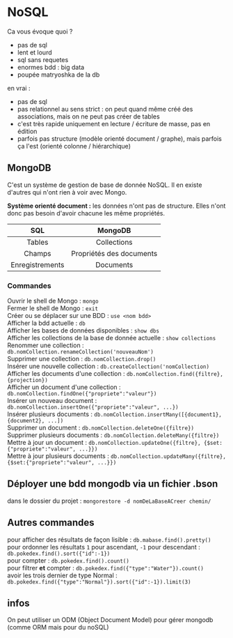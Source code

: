# NoSQL

Ca vous évoque quoi ?

- pas de sql
- lent et lourd
- sql sans requetes
- enormes bdd : big data
- poupée matryoshka de la db
  
en vrai :

- pas de sql
- pas relationnel au sens strict : on peut quand même créé des associations, mais on ne peut pas créer de tables
- c'est très rapide uniquement en lecture / écriture de masse, pas en édition
- parfois pas structure (modèle orienté document / graphe), mais parfois ça l'est (orienté colonne / hiérarchique)

## MongoDB

C'est un système de gestion de base de donnée NoSQL. Il en existe d'autres qui n'ont rien à voir avec Mongo.

**Système orienté document :** les données n'ont pas de structure. Elles n'ont donc pas besoin d'avoir chacune les même propriétés.

|SQL|MongoDB|
|:---:|:---:|
|Tables|Collections|
|Champs|Propriétés des documents|
|Enregistrements|Documents|

### Commandes 

Ouvrir le shell de Mongo : `mongo`  
Fermer le shell de Mongo : `exit`  
Créer ou se déplacer sur une BDD : `use <nom bdd>`  
Afficher la bdd actuelle : `db`  
Afficher les bases de données disponibles : `show dbs`  
Afficher les collections de la base de donnée actuelle : `show collections`  
Renommer une collection : `db.nomCollection.renameCollection('nouveauNom')`  
Supprimer une collection : `db.nomCollection.drop()`  
Insérer une nouvelle collection : `db.createCollection('nomCollection)`  
Afficher les documents d'une collection : `db.nomCollection.find({filtre}, {projection})`  
Afficher un document d'une collection : `db.nomCollection.findOne({"propriete":"valeur"})`  
Insérer un nouveau document : `db.nomCollection.insertOne({"propriete":"valeur", ...})`  
Insérer plusieurs documents : `db.nomCollection.insertMany([{document1}, {document2}, ...])`  
Supprimer un document : `db.nomCollection.deleteOne({filtre})`  
Supprimer plusieurs documents : `db.nomCollection.deleteMany({filtre})`  
Mettre à jour un document : `db.nomCollection.updateOne({filtre}, {$set:{"propriete":"valeur", ...}})`  
Mettre à jour plusieurs documents : `db.nomCollection.updateMany({filtre}, {$set:{"propriete":"valeur", ...}})`

## Déployer une bdd mongodb via un fichier .bson

dans le dossier du projet : `mongorestore -d nomDeLaBaseACreer chemin/`  

## Autres commandes

pour afficher des résultats de façon lisible : `db.mabase.find().pretty()`  
pour ordonner les résultats `1` pour ascendant, `-1` pour descendant : `db.pokedex.find().sort({"id":-1})`  
pour compter : `db.pokedex.find().count()`  
pour filtrer **et** compter : `db.pokedex.find({"type":"Water"}).count()`  
avoir les trois dernier de type Normal : `db.pokedex.find({"type":"Normal"}).sort({"id":-1}).limit(3)`

## infos

On peut utiliser un ODM (Object Document Model) pour gérer mongodb (comme ORM mais pour du noSQL)